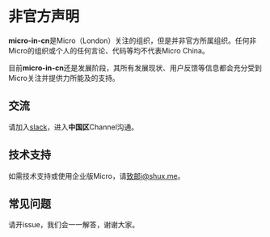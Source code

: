 # 非官方声明

**micro-in-cn**是Micro（London）关注的组织，但是并非官方所属组织。任何非Micro的组织或个人的任何言论、代码等均不代表Micro China。

目前**micro-in-cn**还是发展阶段，其所有发展现状、用户反馈等信息都会充分受到Micro关注并提供力所能及的支持。

## 交流

请加入[slack](http://slack.micro.mu/)，进入**中国区**Channel沟通。

## 技术支持

如需技术支持或使用企业版Micro，请[致邮i@shux.me](mailto:i@shux.me)。

## 常见问题

请开issue，我们会一一解答，谢谢大家。